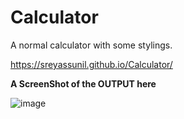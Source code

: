 # Calculator
A normal calculator with some stylings.

https://sreyassunil.github.io/Calculator/

**A ScreenShot of the OUTPUT here**

![image](https://user-images.githubusercontent.com/51413562/114295839-575ed680-9ac5-11eb-954e-8ceb40dc7eaa.png)
